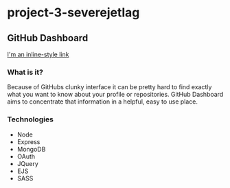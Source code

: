 # project-3-severejetlag
## GitHub Dashboard

[I'm an inline-style link](https://fast-bastion-29101.herokuapp.com/)

### What is it?
Because of GitHubs clunky interface it can be pretty hard to find exactly what you want to know about your profile or repositories. GitHub Dashboard aims to concentrate that information in a helpful, easy to use place.

### Technologies
* Node
* Express
* MongoDB
* OAuth
* JQuery
* EJS
* SASS
